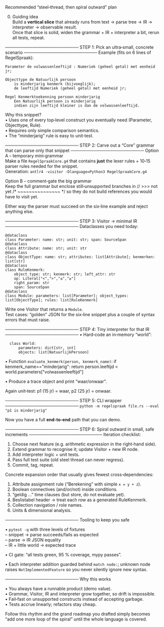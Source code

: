 Recommended “steel‑thread, then spiral outward” plan

0. Guiding idea  
   Build a **vertical slice** that already runs from text → parse tree → IR → interpreter → observable result.  
   Once that slice is solid, widen the grammar + IR + interpreter a bit, rerun all tests, repeat.

────────────────────────
STEP 1: Pick an ultra‑small, concrete scenario
────────────────────────
Example (fits on 6 lines of RegelSpraak):

    Parameter de volwassenleeftijd : Numeriek (geheel getal) met eenheid jr;

    Objecttype de Natuurlijk persoon
        is minderjarig kenmerk (bijvoeglijk);
        de leeftijd Numeriek (geheel getal) met eenheid jr;

    Regel Kenmerktoekenning persoon minderjarig
        Een Natuurlijk persoon is minderjarig
        indien zijn leeftijd kleiner is dan de volwassenleeftijd.

Why this snippet?  
• Uses one of every top‑level construct you eventually need (Parameter, Objecttype, Rule).  
• Requires only simple comparison semantics.  
• The “minderjarig” rule is easy to unit‑test.

────────────────────────
STEP 2: Carve out a “Core” grammar that can parse only that snippet
────────────────────────
Option A – temporary mini‑grammar  
Make a file `RegelSpraakCore.g4` that contains **just** the lexer rules + 10‑15 parser rules needed for the snippet.  
Generation: `antlr4 -visitor -Dlanguage=Python3 RegelSpraakCore.g4`

Option B – comment‑gate the big grammar  
Keep the full grammar but enclose still‑unsupported branches in
    // >>> not yet
    /*  ~~~~~~~~~~~~~~~  */
so they do not build references you would have to visit yet.

Either way the parser must succeed on the six‑line example and reject anything else.

────────────────────────
STEP 3: Visitor → minimal IR
────────────────────────
Dataclasses you need today:

    @dataclass
    class Parameter: name: str; unit: str; span: SourceSpan
    @dataclass
    class Attribute: name: str; unit: str
    @dataclass
    class ObjectType: name: str; attributes: list[Attribute]; kenmerken: list[str]
    @dataclass
    class RuleKenmerk:
        object_type: str; kenmerk: str; left_attr: str
        op: Literal["<",">","≤","≥"]
        right_param: str
        span: SourceSpan
    @dataclass
    class Module: parameters: list[Parameter]; object_types: list[ObjectType]; rules: list[RuleKenmerk]

Write one Visitor that returns a `Module`.  
Test cases: “golden” JSON for the six‑line snippet plus a couple of syntax errors that must raise.

────────────────────────
STEP 4: Tiny interpreter for that IR
────────────────────────
• Hard‑code an in‑memory “world”:

      class World:
          parameters: dict[str, int]
          objects: list[NatuurlijkPersoon]

• Function `evaluate_kenmerk(person, kenmerk_name)`:
      if kenmerk_name=="minderjarig":
          return person.leeftijd < world.parameters["volwassenleeftijd"]

• Produce a trace object and print “waar/onwaar”.

Again unit‑test: p1 (15 jr) = waar, p2 (25 jr) = onwaar.

────────────────────────
STEP 5: CLI wrapper
────────────────────────
`python -m regelspraak file.rs --eval "p1 is minderjarig"`

Now you have a full **end‑to‑end** path that you can demo.

────────────────────────
STEP 6: Spiral outward in small, safe increments
────────────────────────
Iteration checklist:

1. Choose next feature (e.g. arithmetic expression in the right‑hand side).  
2. Extend grammar to recognise it; update Visitor + new IR node.  
3. Add interpreter logic + unit tests.  
4. Pass full test suite (old steel thread can never regress).  
5. Commit, tag, repeat.

Concrete expansion order that usually gives fewest cross‑dependencies:

1. Attribute assignment rule (“Berekening” with simple `x = y + z`).  
2. Boolean connectives (and/or/not) inside conditions.  
3. “geldig …” time clauses (but store, do not evaluate yet).  
4. Beslistabel header → treat each row as a generated RuleKenmerk.  
5. Collection navigation / role names.  
6. Units & dimensional analysis.

────────────────────────
Tooling to keep you safe

• `pytest -q` with three levels of fixtures  
  – snippet → parse succeeds/fails as expected  
  – parse → IR JSON equality  
  – IR + little world → expected trace

• CI gate: “all tests green, 95 % coverage, mypy passes”.

• Each interpreter addition guarded behind `match node:`; unknown node raises `NotImplementedFeature` so you never silently ignore new syntax.

────────────────────────
Why this works

• You always have a runnable product (demo value).  
• Grammar, Visitor, IR and interpreter grow together, so drift is impossible.  
• Fail‑fast on unsupported constructs instead of accepting garbage.  
• Tests accrue linearly; refactors stay cheap.

Follow this rhythm and the grand roadmap you drafted simply becomes “add one more loop of the spiral” until the whole language is covered.